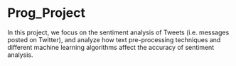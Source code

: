 # Prog_Project
In this project, we focus on the sentiment analysis of Tweets (i.e. messages posted on Twitter), and analyze how text pre-processing techniques and different machine learning algorithms affect the accuracy of sentiment analysis.
